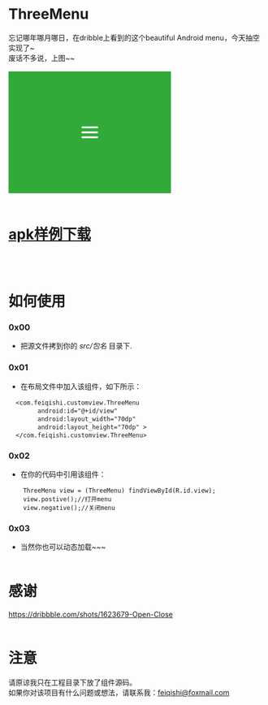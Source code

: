 ThreeMenu
===

忘记哪年哪月哪日，在dribble上看到的这个beautiful Android menu，今天抽空实现了~ <br>
废话不多说，上图~~ <br><br>
<img src="./ThreeMenu/gif/menu.gif" width = "320" height = "240" alt="ThreeMenu" />
<br><br>


# [apk样例下载](./ThreeMenu/apk/ThreeMenuDemo.apk?raw=true)
<br><br>

# 如何使用

### 0x00
- 把源文件拷到你的  _src/包名_  目录下.

### 0x01
- 在布局文件中加入该组件，如下所示： <br>

```
  <com.feiqishi.customview.ThreeMenu
        android:id="@+id/view"
        android:layout_width="70dp"
        android:layout_height="70dp" >
  </com.feiqishi.customview.ThreeMenu>
```

### 0x02
- 在你的代码中引用该组件：<br>

```
    ThreeMenu view = (ThreeMenu) findViewById(R.id.view);
    view.postive();//打开menu
    view.negative();//关闭menu
```

### 0x03
- 当然你也可以动态加载~~~
<br><br>

# 感谢
https://dribbble.com/shots/1623679-Open-Close
<br><br>

# 注意
请原谅我只在工程目录下放了组件源码。<br>
如果你对该项目有什么问题或想法，请联系我：feiqishi@foxmail.com
